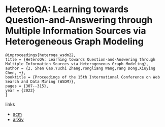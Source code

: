 # HeteroQA: Learning towards Question-and-Answering through Multiple Information Sources via Heterogeneous Graph Modeling

```
@inproceedings{heteroqa_wsdm22,
title = {HeteroQA: Learning towards Question-and-Answering through Multiple Information Sources via Heterogeneous Graph Modeling},
author = {2, Shen Gao,Yuchi Zhang,Yongliang Wang,Yang Dong,Xiuying Chen, +},
booktitle = {Proceedings of the 15th International Conference on Web Search and Data Mining (WSDM)},
pages = {307--315},
year = {2022}
}
```

links
- [acm](https://dl.acm.org/doi/10.1145/3488560.3498378)
- [arXiv](https://arxiv.org/abs/2112.13597)

